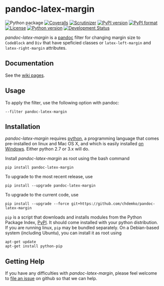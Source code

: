 # pandoc-latex-margin
![Python package](https://github.com/chdemko/pandoc-latex-margin/workflows/Python%20package/badge.svg?branch=develop)
[![Coveralls](https://img.shields.io/coveralls/github/chdemko/pandoc-latex-margin/develop.svg)](https://coveralls.io/github/chdemko/pandoc-latex-margin?branch=develop)
[![Scrutinizer](https://img.shields.io/scrutinizer/g/chdemko/pandoc-latex-margin.svg)](https://scrutinizer-ci.com/g/chdemko/pandoc-latex-margin/)
[![PyPI version](https://img.shields.io/pypi/v/pandoc-latex-margin.svg)](https://pypi.org/project/pandoc-latex-margin/)
[![PyPI format](https://img.shields.io/pypi/format/pandoc-latex-margin.svg)](https://pypi.org/project/pandoc-latex-margin/)
[![License](https://img.shields.io/pypi/l/pandoc-latex-margin.svg)](https://raw.githubusercontent.com/chdemko/pandoc-latex-margin/develop/LICENSE)
[![Python version](https://img.shields.io/pypi/pyversions/pandoc-latex-margin.svg)](https://pypi.org/project/pandoc-latex-margin/)
[![Development Status](https://img.shields.io/pypi/status/pandoc-latex-margin.svg)](https://pypi.org/project/pandoc-latex-margin/)

*pandoc-latex-margin* is a [pandoc] filter for changing margin size to `CodeBlock` and `Div` that have speficied classes or `latex-left-margin` and `latex-right-margin` attributes.

[pandoc]: http://pandoc.org/

Documentation
-------------

See the [wiki pages](https://github.com/chdemko/pandoc-latex-margin/wiki).

Usage
-----

To apply the filter, use the following option with pandoc:

    --filter pandoc-latex-margin

Installation
------------

*pandoc-latex-margin* requires [python], a programming language that comes pre-installed on linux and Mac OS X, and which is easily installed [on Windows]. Either python 2.7 or 3.x will do.

Install *pandoc-latex-margin* as root using the bash command

    pip install pandoc-latex-margin

To upgrade to the most recent release, use

    pip install --upgrade pandoc-latex-margin

To upgrade to the current code, use

    pip install --upgrade --force git+https://github.com/chdemko/pandoc-latex-margin

`pip` is a script that downloads and installs modules from the Python Package Index, [PyPI].  It should come installed with your python distribution. If you are running linux, `pip` may be bundled separately. On a Debian-based system (including Ubuntu), you can install it as root using

    apt-get update
    apt-get install python-pip

[python]: https://www.python.org
[on Windows]: https://www.python.org/downloads/windows
[PyPI]: https://pypi.org


Getting Help
------------

If you have any difficulties with *pandoc-latex-margin*, please feel welcome to [file an issue] on github so that we can help.

[file an issue]: https://github.com/chdemko/pandoc-latex-margin/issues

